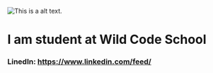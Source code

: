 ![This is a alt text.](https://steemitimages.com/640x0/https://d1vof77qrk4l5q.cloudfront.net/img/6721620365d69658c903cfc250b49db4fd6ec658.jpg)



# I am student at Wild Code School


 
### LinedIn:  https://www.linkedin.com/feed/
 



<!--
**Dianakove32/Dianakove32** is a ✨ _special_ ✨ repository because its `README.md` (this file) appears on your GitHub profile.

Here are some ideas to get you started:

- 🔭 I’m currently working on ...
- 🌱 I’m currently learning ...
- 👯 I’m looking to collaborate on ...
- 🤔 I’m looking for help with ...
- 💬 Ask me about ...
- 📫 How to reach me: ...
- 😄 Pronouns: ...
- ⚡ Fun fact: ...
-->

